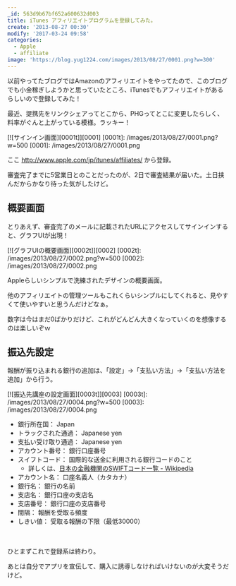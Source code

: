 ```yaml
---
_id: 563d9b67bf652a600632d003
title: iTunes アフィリエイトプログラムを登録してみた。
create: '2013-08-27 00:30'
modify: '2017-03-24 09:58'
categories:
  - Apple
  - affiliate
image: 'https://blog.yug1224.com/images/2013/08/27/0001.png?w=300'
---
```


以前やってたブログではAmazonのアフィリエイトをやってたので、このブログでも小金稼ぎしようかと思っていたところ、iTunesでもアフィリエイトがあるらしいので登録してみた！

<!-- more -->

最近、提携先をリンクシェアってとこから、PHGってとこに変更したらしく、料率がぐんと上がっている模様。ラッキー！

[![サインイン画面][0001t]][0001]
[0001t]: /images/2013/08/27/0001.png?w=500
[0001]: /images/2013/08/27/0001.png

ここ http://www.apple.com/jp/itunes/affiliates/ から登録。

審査完了までに5営業日とのことだったのが、2日で審査結果が届いた。土日挟んだからかなり待った気がしたけど。


## 概要画面

とりあえず、審査完了のメールに記載されたURLにアクセスしてサインインすると、グラフUIが出現！

[![グラフUIの概要画面][0002t]][0002]
[0002t]: /images/2013/08/27/0002.png?w=500
[0002]: /images/2013/08/27/0002.png

Appleらしいシンプルで洗練されたデザインの概要画面。

他のアフィリエイトの管理ツールもこれくらいシンプルにしてくれると、見やすくて使いやすいと思うんだけどなぁ。

数字は今はまだ0ばかりだけど、これがどんどん大きくなっていくのを想像するのは楽しいぞｗ


## 振込先設定

報酬が振り込まれる銀行の追加は、「設定」→「支払い方法」→「支払い方法を追加」から行う。

[![振込先講座の設定画面][0003t]][0003]
[0003t]: /images/2013/08/27/0004.png?w=500
[0003]: /images/2013/08/27/0004.png

- 銀行所在国： Japan
- トラックされた通過： Japanese yen
- 支払い受け取り通過： Japanese yen
- アカウント番号： 銀行口座番号
- スイフトコード： 国際的な送金に利用される銀行コードのこと
    - 詳しくは、[日本の金融機関のSWIFTコード一覧 - Wikipedia](http://ja.wikipedia.org/wiki/日本の金融機関のSWIFTコード一覧)
- アカウント名： 口座名義人（カタカナ）
- 銀行名： 銀行の名前
- 支店名： 銀行口座の支店名
- 支店番号： 銀行口座の支店番号
- 間隔： 報酬を受取る頻度
- しきい値： 受取る報酬の下限（最低30000）

　

ひとまずこれで登録系は終わり。

あとは自分でアプリを宣伝して、購入に誘導しなければいけないのが大変そうだけど。
